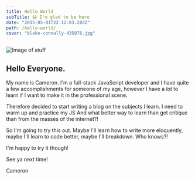 ```yaml
---
title: Hello World
subTitle: 😃 I'm glad to be here
date: "2015-05-01T22:12:03.284Z"
path: /hello-world/
cover: "blake-connally-435076.jpg"
---
```


![Image of stuff](blake-connally-435076.jpg)


## Hello Everyone.

My name is Cameron. I'm a full-stack JavaScript developer and I have quite a few accomplishments for someone of my age, however I have a _lot_ to learn if I want to make it in the professional scene.

Therefore decided to start writing a blog on the subjects I learn.
I need to warm up and practice my JS
And what better way to learn than get critique than from the masses of the internet?!

So I'm going to try this out. Maybe I'll learn how to write more eloquently, maybe I'll learn to code better, maybe I'll breakdown. Who knows?!

I'm happy to try it though!


See ya next time!

Cameron